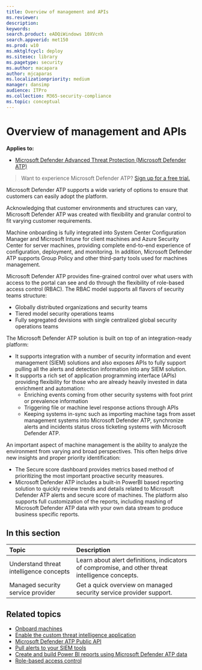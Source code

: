 ```yaml
---
title: Overview of management and APIs
ms.reviewer: 
description: 
keywords: 
search.product: eADQiWindows 10XVcnh
search.appverid: met150
ms.prod: w10
ms.mktglfcycl: deploy
ms.sitesec: library
ms.pagetype: security
ms.author: macapara
author: mjcaparas
ms.localizationpriority: medium
manager: dansimp
audience: ITPro
ms.collection: M365-security-compliance 
ms.topic: conceptual 
---
```


# Overview of management and APIs 

**Applies to:**
- [Microsoft Defender Advanced Threat Protection (Microsoft Defender ATP)](https://go.microsoft.com/fwlink/p/?linkid=2069559)

>Want to experience Microsoft Defender ATP? [Sign up for a free trial.](https://www.microsoft.com/WindowsForBusiness/windows-atp?ocid=docs-mgt-apis-abovefoldlink)

Microsoft Defender ATP supports a wide variety of options to ensure that customers can easily adopt the platform. 

Acknowledging that customer environments and structures can vary, Microsoft Defender ATP was created with flexibility and granular control to fit varying customer requirements. 

Machine onboarding is fully integrated into System Center Configuration Manager and Microsoft Intune for client machines and Azure Security Center for server machines, providing complete end-to-end experience of configuration, deployment, and monitoring. In addition, Microsoft Defender ATP supports Group Policy and other third-party tools used for machines management.

Microsoft Defender ATP provides fine-grained control over what users with access to the portal can see and do through the flexibility of role-based access control (RBAC). The RBAC model supports all flavors of security teams structure:
- Globally distributed organizations and security teams
- Tiered model security operations teams
- Fully segregated devisions with single centralized global security operations teams 

The Microsoft Defender ATP solution is built on top of an integration-ready platform:
- It supports integration with a number of security information and event management (SIEM) solutions and also exposes APIs to fully support pulling all the alerts and detection information into any SIEM solution. 
- It supports a rich set of application programming interface (APIs) providing flexibility for those who are already heavily invested in data enrichment and automation:
   - Enriching events coming from other security systems with foot print or prevalence information
   - Triggering file or machine level response actions through APIs
   - Keeping systems in-sync such as importing machine tags from asset management systems into Microsoft Defender ATP, synchronize alerts and incidents status cross ticketing systems with Microsoft Defender ATP.

An important aspect of machine management is the ability to analyze the environment from varying and broad perspectives. This often helps drive new insights and proper priority identification: 
- The Secure score dashboard provides metrics based method of prioritizing the most important proactive security measures.
- Microsoft Defender ATP includes a built-in PowerBI based reporting solution to quickly review trends and details related to Microsoft Defender ATP alerts and secure score of  machines. The platform also supports full customization of the reports, including mashing of Microsoft Defender ATP data with your own data stream to produce business specific reports.


## In this section
Topic | Description 
:---|:---
Understand threat intelligence concepts | Learn about alert definitions, indicators of compromise, and other threat intelligence concepts.
Managed security service provider | Get a quick overview on managed security service provider support.




## Related topics
- [Onboard machines](onboard-configure.md)
- [Enable the custom threat intelligence application](enable-custom-ti.md)
- [Microsoft Defender ATP Public API](apis-intro.md)
- [Pull alerts to your SIEM tools](configure-siem.md)
- [Create and build Power BI reports using Microsoft Defender ATP data](powerbi-reports.md)
- [Role-based access control](rbac.md)


